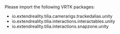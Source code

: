 Please import the following VRTK packages:
- io.extendreality.tilia.camerarigs.trackedalias.unity
- io.extendreality.tilia.interactions.interactables.unity
- io.extendreality.tilia.interactions.snapzone.unity
